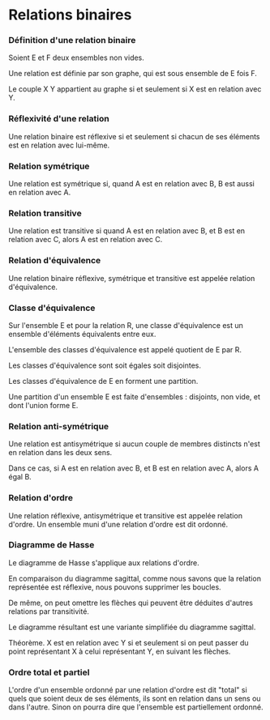 # Relations binaires

### Définition d'une relation binaire

Soient E et F deux ensembles non vides.

Une relation est définie par son graphe, qui est sous ensemble de E fois F.

Le couple X Y appartient au graphe si et seulement si X est en relation avec Y.


### Réflexivité d'une relation

Une relation binaire est réflexive si et seulement si chacun de ses éléments est en relation avec lui-même.


### Relation symétrique

Une relation est symétrique si, quand A est en relation avec B, B est aussi en relation avec A.


### Relation transitive

Une relation est transitive si quand A est en relation avec B, et B est en relation avec C, alors A est en relation avec C.


### Relation d'équivalence

Une relation binaire réflexive, symétrique et transitive est appelée relation d'équivalence.


### Classe d'équivalence

Sur l'ensemble E et pour la relation R, une classe d'équivalence est un ensemble d'éléments équivalents entre eux.

L'ensemble des classes d'équivalence est appelé quotient de E par R.

Les classes d'équivalence sont soit égales soit disjointes.

Les classes d'équivalence de E en forment une partition.

Une partition d'un ensemble E est faite d'ensembles : disjoints, non vide, et dont l'union forme E.


### Relation anti-symétrique

Une relation est antisymétrique si aucun couple de membres distincts n'est en relation dans les deux sens.

Dans ce cas, si A est en relation avec B, et B est en relation avec A, alors A égal B.


### Relation d'ordre

Une relation réflexive, antisymétrique et transitive est appelée relation d'ordre. Un ensemble muni d'une relation d'ordre est dit ordonné.


### Diagramme de Hasse

Le diagramme de Hasse s'applique aux relations d'ordre.

En comparaison du diagramme sagittal, comme nous savons que la relation représentée est réflexive, nous pouvons supprimer les boucles.

De même, on peut omettre les flèches qui peuvent être déduites d'autres relations par transitivité.

Le diagramme résultant est une variante simplifiée du diagramme sagittal.

Théorème. X est en relation avec Y si et seulement si on peut passer du point représentant X à celui représentant Y, en suivant les flèches.


### Ordre total et partiel

L'ordre d'un ensemble ordonné par une relation d'ordre est dit "total" si quels que soient deux de ses éléments, ils sont en relation dans un sens ou dans l'autre. Sinon on pourra dire que l'ensemble est partiellement ordonné.

